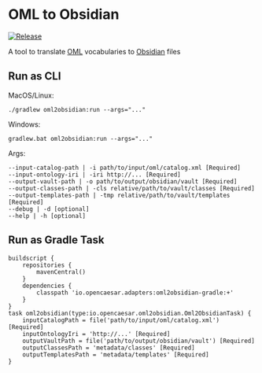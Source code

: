 # OML to Obsidian

[![Release](https://img.shields.io/github/v/tag/opencaesar/obsidian-adapter?label=release)](https://github.com/opencaesar/obsidian-adapter/releases/latest)

A tool to translate [OML](https://opencaesar.github.io/oml) vocabularies to [Obsidian](https://obsidian.md/) files

## Run as CLI

MacOS/Linux:
```
./gradlew oml2obsidian:run --args="..."
```
Windows:
```
gradlew.bat oml2obsidian:run --args="..."
```
Args:
```
--input-catalog-path | -i path/to/input/oml/catalog.xml [Required]
--input-ontology-iri | -iri http://... [Required]
--output-vault-path | -o path/to/output/obsidian/vault [Required]
--output-classes-path | -cls relative/path/to/vault/classes [Required]
--output-templates-path | -tmp relative/path/to/vault/templates [Required]
--debug | -d [optional]
--help | -h [optional]
```

## Run as Gradle Task
```
buildscript {
    repositories {
        mavenCentral()
    }
    dependencies {
        classpath 'io.opencaesar.adapters:oml2obsidian-gradle:+'
    }
}
task oml2obsidian(type:io.opencaesar.oml2obsidian.Oml2ObsidianTask) {
    inputCatalogPath = file('path/to/input/oml/catalog.xml') [Required]
    inputOntologyIri = 'http://...' [Required]
    outputVaultPath = file('path/to/output/obsidian/vault') [Required]
    outputClassesPath = 'metadata/classes' [Required]
    outputTemplatesPath = 'metadata/templates' [Required]
}
